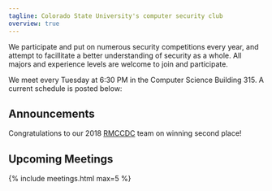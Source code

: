 ```yaml
---
tagline: Colorado State University's computer security club
overview: true
---
```


We participate and put on numerous security competitions every year, and attempt to facillitate a better understanding of security as a whole. All majors and experience levels are welcome to join and participate.

We meet every Tuesday at 6:30 PM in the Computer Science Building 315. A current schedule is posted below:

## Announcements
Congratulations to our 2018 [RMCCDC](http://rmccdc.regis.edu/) team on winning second place! 



## Upcoming Meetings
{% include meetings.html max=5 %}
